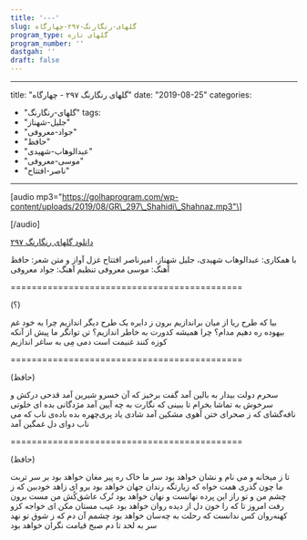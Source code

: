 ```yaml
---
title: '---'
slug: گلهای-رنگارنگ-۲۹۷-چهارگاه
program_type: گلهای تازه
program_number: ''
dastgah: ''
draft: false
---
```


---
title: "گلهای رنگارنگ ۲۹۷ - چهارگاه"
date: "2019-08-25"
categories: 
  - "گلهای-رنگارنگ"
tags: 
  - "جلیل-شهناز"
  - "جواد-معروفی"
  - "حافظ"
  - "عبدالوهاب-شهیدی"
  - "موسی-معروفی"
  - "ناصر-افتتاح"
---

\[audio mp3="https://golhaprogram.com/wp-content/uploads/2019/08/GR\_297\_Shahidi\_Shahnaz.mp3"\]

\[/audio\]

[دانلود گلهای رنگارنگ ۲۹۷](https://golhaprogram.com/wp-content/uploads/2019/08/GR_297_Shahidi_Shahnaz.mp3)

با همکاری: عبدالوهاب شهیدی، جلیل شهناز، امیرناصر افتتاح غزل آواز و متن شعر: حافظ آهنگ: موسی معروفی تنظیم آهنگ: جواد معروفی

\============================================

(؟)

بیا که طرح ریا از میان براندازیم برون ز دایره یک طرح دیگر اندازیم چرا به خود غم بیهوده ره دهیم مدام؟ چرا همیشه کدورت به خاطر اندازیم؟ تن توانگر ما پیش از آنکه کوزه كنند غنیمت است دمی مِی به ساغر اندازیم

\============================================

(حافظ)

سحرم دولت بیدار به بالین آمد گفت برخیز که آن خسرو شیرین آمد قدحی درکش و سرخوش به تماشا بخرام تا ببینی که نگارت به چه آیین آمد مژدگانی بده ای خلوتی نافه‌گشای که ز صحرای ختن آهوی مشکین آمد شادی یاد پری‌چهره بده باده‌ی ناب که می ناب دوای دل غمگین آمد

\============================================

(حافظ)

تا ز میخانه و می نام و نشان خواهد بود سر ما خاک ره پیر مغان خواهد بود بر سر تربت ما چون گذری همت خواه که زیارتگه رندان جهان خواهد بود برو ای زاهد خودبین که ز چشم من و تو راز این پرده نهانست و نهان خواهد بود تُرک عاشق‌کُش من مست برون رفت امروز تا که را خون دل از دیده روان خواهد بود عیب مستان مکن ای خواجه کزو کهنه‌روان کس ندانست که رحلت به چه‌سان خواهد بود چشمم آن دم که ز شوق تو نهد سر به لحد تا دم صبح قیامت نگران خواهد بود

